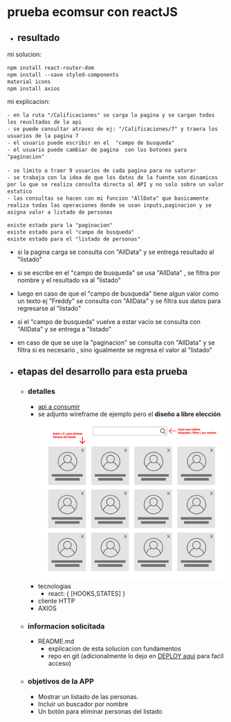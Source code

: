 # prueba ecomsur con reactJS
- ## resultado



mi solucion:
```
npm install react-router-dom
npm install --save styled-components
material icons
npm install axios

```

mi explicacion:

```
- en la ruta "/Calificaciones" se carga la pagina y se cargan todos los reusltados de la api
- se puede consultar atravez de ej: "/Calificaciones/7" y traera los usuarios de la pagina 7
- el usuario puede escribir en el  "campo de busqueda"
- el usuario puede cambiar de pagina  con los botones para "paginacion"

- se limito a traer 9 usuarios de cada pagina para no saturar
- se trabaja con la idea de que los datos de la fuente son dinamicos por lo que se realiza consulta directa al API y no solo sobre un valor estatico
- las consultas se hacen con mi funcion "AllData" que basicamente realiza todas las operaciones donde se usan inputs,paginacion y se asigna valor a listado de personas
```

```
existe estado para la "paginacion"
existe estado para el "campo de busqueda"
existe estado para el "listado de personas"
```
- si la pagina carga se consulta con "AllData" y se entrega resultado al "listado" 
- si se escribe en el "campo de busqueda" se usa "AllData" , se filtra por nombre y el resultado va  al "listado"
- luego en caso de que el "campo de busqueda" tiene algun valor como un texto ej "Freddy" se consulta con "AllData" y se filtra sus datos para regresarse al "listado"
- si el "campo de busqueda" vuelve a estar vacio  se consulta con "AllData" y se entrega a "listado"
- en caso de que se use la "paginacion" se consulta con "AllData" y se filtra si es necesario , sino igualmente se regresa el valor al "listado"




- ## etapas del desarrollo para esta prueba
    - ### detalles
        - [api a consumir](https://randomuser.me/api/?results=15)  
        - se adjunto wireframe de ejemplo pero el **diseño a libre elección**
          ![wireframe](wireframe-test-imp.png)
        -  tecnologias 
            - react: { [HOOKS,STATES] }
        - cliente HTTP
        - AXIOS
    - ### informacion solicitada
        - README.md
            - explicacion de esta solucion con fundamentos
            - repo en git (adicionalmente lo dejo en [DEPLOY aqui](www.google.com) para facil acceso) 
    - ### objetivos de la APP
        - Mostrar un listado de las personas. 
        - Incluir un buscador por nombre
        - Un botón para eliminar personas del listado 


